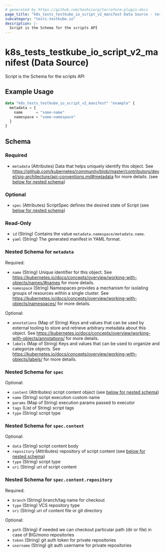 ```yaml
---
# generated by https://github.com/hashicorp/terraform-plugin-docs
page_title: "k8s_tests_testkube_io_script_v2_manifest Data Source - terraform-provider-k8s"
subcategory: "tests.testkube.io"
description: |-
  Script is the Schema for the scripts API
---
```


# k8s_tests_testkube_io_script_v2_manifest (Data Source)

Script is the Schema for the scripts API

## Example Usage

```terraform
data "k8s_tests_testkube_io_script_v2_manifest" "example" {
  metadata = {
    name      = "some-name"
    namespace = "some-namespace"
  }
}
```

<!-- schema generated by tfplugindocs -->
## Schema

### Required

- `metadata` (Attributes) Data that helps uniquely identify this object. See https://github.com/kubernetes/community/blob/master/contributors/devel/sig-architecture/api-conventions.md#metadata for more details. (see [below for nested schema](#nestedatt--metadata))

### Optional

- `spec` (Attributes) ScriptSpec defines the desired state of Script (see [below for nested schema](#nestedatt--spec))

### Read-Only

- `id` (String) Contains the value `metadata.namespace/metadata.name`.
- `yaml` (String) The generated manifest in YAML format.

<a id="nestedatt--metadata"></a>
### Nested Schema for `metadata`

Required:

- `name` (String) Unique identifier for this object. See https://kubernetes.io/docs/concepts/overview/working-with-objects/names/#names for more details.
- `namespace` (String) Namespaces provides a mechanism for isolating groups of resources within a single cluster. See https://kubernetes.io/docs/concepts/overview/working-with-objects/namespaces/ for more details.

Optional:

- `annotations` (Map of String) Keys and values that can be used by external tooling to store and retrieve arbitrary metadata about this object. See https://kubernetes.io/docs/concepts/overview/working-with-objects/annotations/ for more details.
- `labels` (Map of String) Keys and values that can be used to organize and categorize objects. See https://kubernetes.io/docs/concepts/overview/working-with-objects/labels/ for more details.


<a id="nestedatt--spec"></a>
### Nested Schema for `spec`

Optional:

- `content` (Attributes) script content object (see [below for nested schema](#nestedatt--spec--content))
- `name` (String) script execution custom name
- `params` (Map of String) execution params passed to executor
- `tags` (List of String) script tags
- `type` (String) script type

<a id="nestedatt--spec--content"></a>
### Nested Schema for `spec.content`

Optional:

- `data` (String) script content body
- `repository` (Attributes) repository of script content (see [below for nested schema](#nestedatt--spec--content--repository))
- `type` (String) script type
- `uri` (String) uri of script content

<a id="nestedatt--spec--content--repository"></a>
### Nested Schema for `spec.content.repository`

Required:

- `branch` (String) branch/tag name for checkout
- `type` (String) VCS repository type
- `uri` (String) uri of content file or git directory

Optional:

- `path` (String) if needed we can checkout particular path (dir or file) in case of BIG/mono repositories
- `token` (String) git auth token for private repositories
- `username` (String) git auth username for private repositories
